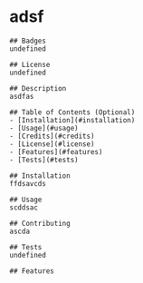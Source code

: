 # adsf
  
    ## Badges
    undefined
  
    ## License
    undefined
    
    ## Description 
    asdfas
  
    ## Table of Contents (Optional)
    - [Installation](#installation)
    - [Usage](#usage)
    - [Credits](#credits)
    - [License](#license)
    - [Features](#features)
    - [Tests](#tests)
  
    ## Installation 
    ffdsavcds
  
    ## Usage
    scddsac
  
    ## Contributing
    ascda
  
    ## Tests
    undefined
  
    ## Features
  
  